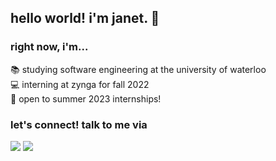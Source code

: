 ## hello world! i'm janet. 👋

### right now, i'm...
📚 studying software engineering at the university of waterloo <br/>
💻 interning at zynga for fall 2022 <br/>
🌱 open to summer 2023 internships! <br/>

### let's connect! talk to me via
[<img src="https://img.shields.io/badge/-j985chen-222222?style=flat-square&logo=Linkedin&logoColor=white">](https://www.linkedin.com/in/j985chen/)
[<img src="https://img.shields.io/badge/-janet.chen@uwaterloo.ca-222222?style=flat-square&logo=Gmail&logoColor=white">](mailto:janet.chen@uwaterloo.ca) 
<!--
**j985chen/j985chen** is a ✨ _special_ ✨ repository because its `README.md` (this file) appears on your GitHub profile.

Here are some ideas to get you started:

- 🔭 I’m currently working on ...
- 🌱 I’m currently learning ...
- 👯 I’m looking to collaborate on ...
- 🤔 I’m looking for help with ...
- 💬 Ask me about ...
- 📫 How to reach me: ...
- 😄 Pronouns: ...
- ⚡ Fun fact: ...
-->
